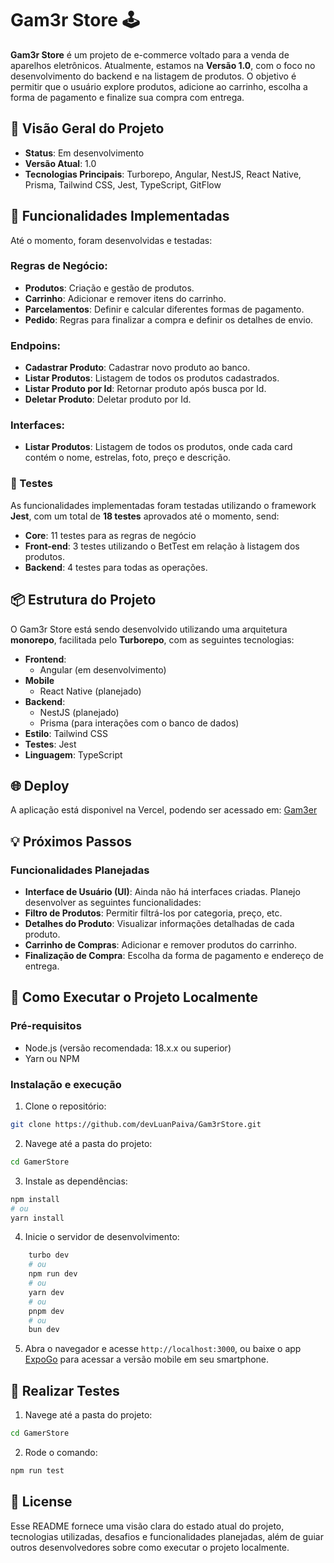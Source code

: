 # Gam3r Store 🕹️

**Gam3r Store** é um projeto de e-commerce voltado para a venda de aparelhos eletrônicos. Atualmente, estamos na **Versão 1.0**, com o foco no desenvolvimento do backend e na listagem de produtos. O objetivo é permitir que o usuário explore produtos, adicione ao carrinho, escolha a forma de pagamento e finalize sua compra com entrega.

## 🚀 Visão Geral do Projeto

- **Status**: Em desenvolvimento
- **Versão Atual**: 1.0
- **Tecnologias Principais**: Turborepo, Angular, NestJS, React Native, Prisma, Tailwind CSS, Jest, TypeScript, GitFlow

## 🔧 Funcionalidades Implementadas

Até o momento, foram desenvolvidas e testadas:
### Regras de Negócio:
- **Produtos**: Criação e gestão de produtos.
- **Carrinho**: Adicionar e remover itens do carrinho.
- **Parcelamentos**: Definir e calcular diferentes formas de pagamento.
- **Pedido**: Regras para finalizar a compra e definir os detalhes de envio.

### Endpoins:
- **Cadastrar Produto**: Cadastrar novo produto ao banco.
- **Listar Produtos**: Listagem de todos os produtos cadastrados.
- **Listar Produto por Id**: Retornar produto após busca por Id.
- **Deletar Produto**: Deletar produto por Id.

### Interfaces:
- **Listar Produtos**: Listagem de todos os produtos, onde cada card contém o nome, estrelas, foto, preço e descrição.


### 🧪 Testes

As funcionalidades implementadas foram testadas utilizando o framework **Jest**, com um total de **18 testes** aprovados até o momento, send:
- **Core**: 11 testes para as regras de negócio
- **Front-end**: 3 testes utilizando o BetTest em relação à listagem dos produtos.
- **Backend**: 4 testes para todas as operações.

## 📦 Estrutura do Projeto

O Gam3r Store está sendo desenvolvido utilizando uma arquitetura **monorepo**, facilitada pelo **Turborepo**, com as seguintes tecnologias:

- **Frontend**: 
  - Angular (em desenvolvimento)
- **Mobile**
  - React Native (planejado)
- **Backend**: 
  - NestJS (planejado)
  - Prisma (para interações com o banco de dados)
- **Estilo**: Tailwind CSS
- **Testes**: Jest
- **Linguagem**: TypeScript

## 🌐 Deploy
A aplicação está disponivel na Vercel, podendo ser acessado em: [Gam3er]('https://game-api-beta.vercel.app')

## 💡 Próximos Passos

### Funcionalidades Planejadas

- **Interface de Usuário (UI)**: Ainda não há interfaces criadas. Planejo desenvolver as seguintes funcionalidades:
- **Filtro de Produtos**: Permitir filtrá-los por categoria, preço, etc.
- **Detalhes do Produto**: Visualizar informações detalhadas de cada produto.
- **Carrinho de Compras**: Adicionar e remover produtos do carrinho.
- **Finalização de Compra**: Escolha da forma de pagamento e endereço de entrega.

## 📂 Como Executar o Projeto Localmente

### Pré-requisitos

- Node.js (versão recomendada: 18.x.x ou superior)
- Yarn ou NPM

### Instalação e execução
1. Clone o repositório:
```sh
git clone https://github.com/devLuanPaiva/Gam3rStore.git
```
2. Navege até a pasta do projeto:
```sh
cd GamerStore
```
3. Instale as dependências:
```bash
npm install
# ou 
yarn install
```
4. Inicie o servidor de desenvolvimento:

```bash
    turbo dev
    # ou
    npm run dev
    # ou
    yarn dev
    # ou
    pnpm dev
    # ou
    bun dev
```
5. Abra o navegador e acesse `http://localhost:3000`, ou baixe o app [ExpoGo](https://expo.dev/go) para acessar a versão mobile em seu smartphone.

## 🧪 Realizar Testes

1. Navege até a pasta do projeto:
```sh
cd GamerStore
```
2. Rode o comando:
```sh
npm run test
```

## 🧾 License
Esse README fornece uma visão clara do estado atual do projeto, tecnologias utilizadas, desafios e funcionalidades planejadas, além de guiar outros desenvolvedores sobre como executar o projeto localmente.
